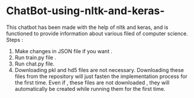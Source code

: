 # ChatBot-using-nltk-and-keras-

This chatbot has been made with the help of nltk and keras, and is functioned to provide information about various filed of computer science. Steps :
1) Make changes in JSON file if you want .
2) Run train.py file .
3) Run chat.py file.
4) Downloading pkl and hd5 files are not necessary. Downloading these files from the repository will just fasten the implementation process for the first time. Even if , these files are not downloaded , they will automatically be created while running them for the first time.
